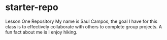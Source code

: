 # starter-repo
Lesson One Repository
My name is Saul Campos, the goal I have for this class is to effectively collaborate with others to complete group projects. A fun fact about me is I enjoy hiking.
